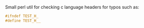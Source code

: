 Small perl util for checking c language headers for typos such as:

```c
#ifndef TEST_H_
#define TEST_H__
```

